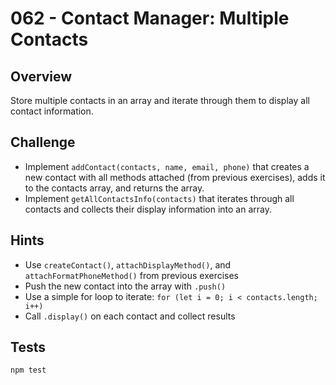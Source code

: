 # 062 - Contact Manager: Multiple Contacts

## Overview

Store multiple contacts in an array and iterate through them to display all contact information.

## Challenge

- Implement `addContact(contacts, name, email, phone)` that creates a new contact with all methods attached (from previous exercises), adds it to the contacts array, and returns the array.
- Implement `getAllContactsInfo(contacts)` that iterates through all contacts and collects their display information into an array.

## Hints

- Use `createContact()`, `attachDisplayMethod()`, and `attachFormatPhoneMethod()` from previous exercises
- Push the new contact into the array with `.push()`
- Use a simple for loop to iterate: `for (let i = 0; i < contacts.length; i++)`
- Call `.display()` on each contact and collect results

## Tests

```bash
npm test
```
